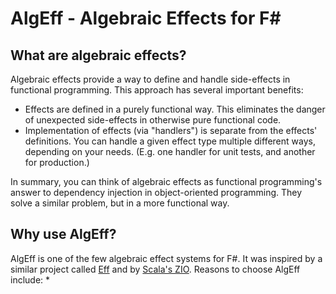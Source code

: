 # AlgEff - Algebraic Effects for F#
## What are algebraic effects?
Algebraic effects provide a way to define and handle side-effects in  functional programming. This approach has several important benefits:
* Effects are defined in a purely functional way. This eliminates the danger of unexpected side-effects in otherwise pure functional code.
* Implementation of effects (via "handlers") is separate from the effects' definitions. You can handle a given effect type multiple different ways, depending on your needs. (E.g. one handler for unit tests, and another for production.)

In summary, you can think of algebraic effects as functional programming's answer to dependency injection in object-oriented programming. They solve a similar problem, but in a more functional way.
## Why use AlgEff?
AlgEff is one of the few algebraic effect systems for F#. It was inspired by a similar project called [Eff](https://github.com/palladin/Eff) and by [Scala's ZIO](https://zio.dev/). Reasons to choose AlgEff include:
*
<!--stackedit_data:
eyJoaXN0b3J5IjpbMzkxMTI2OTc3LC0xNjIxMzk3MTM4XX0=
-->